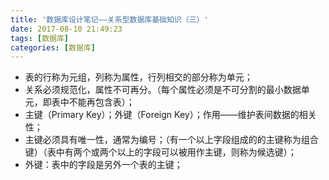 ```yaml
---
title: '数据库设计笔记——关系型数据库基础知识（三）'
date: 2017-08-10 21:49:23
tags: [数据库]
categories: [数据库]
---
```



-  表的行称为元组，列称为属性，行列相交的部分称为单元；
-  关系必须规范化，属性不可再分。（每个属性必须是不可分割的最小数据单元，即表中不能再包含表）；
-   主键（Primary Key）；外键（Foreign Key）；作用——维护表间数据的相关性；
-  主键必须具有唯一性，通常为编号；（有一个以上字段组成的的主键称为组合键）（表中有两个或两个以上的字段可以被用作主键，则称为候选键）；
-  外键：表中的字段是另外一个表的主键；
